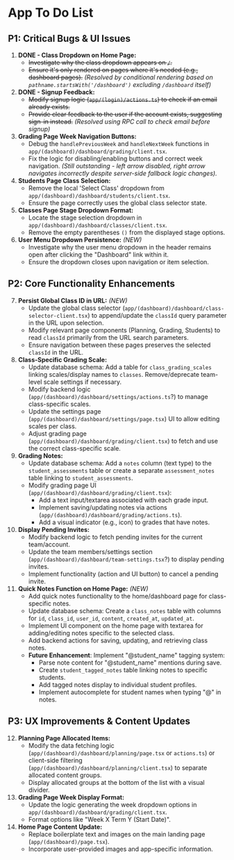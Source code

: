 # App To Do List

## P1: Critical Bugs & UI Issues

1.  **DONE - Class Dropdown on Home Page:**
    *   ~~Investigate why the class dropdown appears on `/`.~~
    *   ~~Ensure it's only rendered on pages where it's needed (e.g., dashboard pages).~~ *(Resolved by conditional rendering based on `pathname.startsWith('/dashboard')` excluding `/dashboard` itself)*
2.  **DONE - Signup Feedback:**
    *   ~~Modify signup logic (`app/(login)/actions.ts`) to check if an email already exists.~~
    *   ~~Provide clear feedback to the user if the account exists, suggesting sign-in instead.~~ *(Resolved using RPC call to check email before signup)*
3.  **Grading Page Week Navigation Buttons:**
    *   Debug the `handlePreviousWeek` and `handleNextWeek` functions in `app/(dashboard)/dashboard/grading/client.tsx`.
    *   Fix the logic for disabling/enabling buttons and correct week navigation. *(Still outstanding - left arrow disabled, right arrow navigates incorrectly despite server-side fallback logic changes).*
4.  **Students Page Class Selection:**
    *   Remove the local 'Select Class' dropdown from `app/(dashboard)/dashboard/students/client.tsx`.
    *   Ensure the page correctly uses the global class selector state.
5.  **Classes Page Stage Dropdown Format:**
    *   Locate the stage selection dropdown in `app/(dashboard)/dashboard/classes/client.tsx`.
    *   Remove the empty parentheses `()` from the displayed stage options.
6.  **User Menu Dropdown Persistence:** *(NEW)*
    *   Investigate why the user menu dropdown in the header remains open after clicking the "Dashboard" link within it.
    *   Ensure the dropdown closes upon navigation or item selection.

## P2: Core Functionality Enhancements

7.  **Persist Global Class ID in URL:** *(NEW)*
    *   Update the global class selector (`app/(dashboard)/dashboard/class-selector-client.tsx`) to append/update the `classId` query parameter in the URL upon selection.
    *   Modify relevant page components (Planning, Grading, Students) to read `classId` primarily from the URL search parameters.
    *   Ensure navigation between these pages preserves the selected `classId` in the URL.
8.  **Class-Specific Grading Scale:**
    *   Update database schema: Add a table for `class_grading_scales` linking scales/display names to `classes`. Remove/deprecate team-level scale settings if necessary.
    *   Modify backend logic (`app/(dashboard)/dashboard/settings/actions.ts`?) to manage class-specific scales.
    *   Update the settings page (`app/(dashboard)/dashboard/settings/page.tsx`) UI to allow editing scales per class.
    *   Adjust grading page (`app/(dashboard)/dashboard/grading/client.tsx`) to fetch and use the correct class-specific scale.
9.  **Grading Notes:**
    *   Update database schema: Add a `notes` column (text type) to the `student_assessments` table or create a separate `assessment_notes` table linking to `student_assessments`.
    *   Modify grading page UI (`app/(dashboard)/dashboard/grading/client.tsx`):
        *   Add a text input/textarea associated with each grade input.
        *   Implement saving/updating notes via actions (`app/(dashboard)/dashboard/grading/actions.ts`).
        *   Add a visual indicator (e.g., icon) to grades that have notes.
10. **Display Pending Invites:**
    *   Modify backend logic to fetch pending invites for the current team/account.
    *   Update the team members/settings section (`app/(dashboard)/dashboard/team-settings.tsx`?) to display pending invites.
    *   Implement functionality (action and UI button) to cancel a pending invite.
11. **Quick Notes Function on Home Page:** *(NEW)*
    *   Add quick notes functionality to the home/dashboard page for class-specific notes.
    *   Update database schema: Create a `class_notes` table with columns for `id`, `class_id`, `user_id`, `content`, `created_at`, `updated_at`.
    *   Implement UI component on the home page with textarea for adding/editing notes specific to the selected class.
    *   Add backend actions for saving, updating, and retrieving class notes.
    *   **Future Enhancement**: Implement "@student_name" tagging system:
        *   Parse note content for "@student_name" mentions during save.
        *   Create `student_tagged_notes` table linking notes to specific students.
        *   Add tagged notes display to individual student profiles.
        *   Implement autocomplete for student names when typing "@" in notes.

## P3: UX Improvements & Content Updates

12. **Planning Page Allocated Items:**
    *   Modify the data fetching logic (`app/(dashboard)/dashboard/planning/page.tsx` or `actions.ts`) or client-side filtering (`app/(dashboard)/dashboard/planning/client.tsx`) to separate allocated content groups.
    *   Display allocated groups at the bottom of the list with a visual divider.
13. **Grading Page Week Display Format:**
    *   Update the logic generating the week dropdown options in `app/(dashboard)/dashboard/grading/client.tsx`.
    *   Format options like "Week X Term Y (Start Date)".
14. **Home Page Content Update:**
    *   Replace boilerplate text and images on the main landing page (`app/(dashboard)/page.tsx`).
    *   Incorporate user-provided images and app-specific information. 